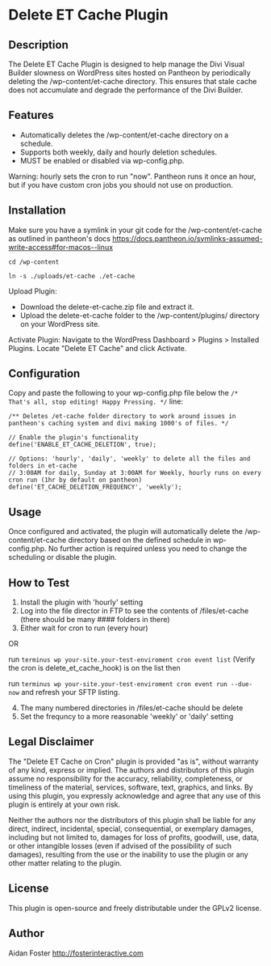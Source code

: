 # Delete ET Cache Plugin

## Description

The Delete ET Cache Plugin is designed to help manage the Divi Visual Builder slowness on WordPress sites hosted on Pantheon by periodically deleting the /wp-content/et-cache directory. This ensures that stale cache does not accumulate and degrade the performance of the Divi Builder.

## Features

* Automatically deletes the /wp-content/et-cache directory on a schedule.
* Supports both weekly, daily and hourly deletion schedules.
* MUST be enabled or disabled via wp-config.php.

Warning: hourly sets the cron to run "now". Pantheon runs it once an hour, but if you have custom cron jobs you should not use on production.

## Installation

Make sure you have a symlink in your git code for the /wp-content/et-cache as outlined in pantheon's docs https://docs.pantheon.io/symlinks-assumed-write-access#for-macos--linux

`cd /wp-content`

`ln -s ./uploads/et-cache ./et-cache`


Upload Plugin: 

* Download the delete-et-cache.zip file and extract it. 
* Upload the delete-et-cache folder to the /wp-content/plugins/ directory on your WordPress site.

Activate Plugin: Navigate to the WordPress Dashboard > Plugins > Installed Plugins. Locate "Delete ET Cache" and click Activate.

## Configuration

Copy and paste the following to your wp-config.php file below the `/* That's all, stop editing! Happy Pressing. */` line:

```
/** Deletes /et-cache folder directory to work around issues in pantheon's caching system and divi making 1000's of files. */

// Enable the plugin's functionality
define('ENABLE_ET_CACHE_DELETION', true);

// Options: 'hourly', 'daily', 'weekly' to delete all the files and folders in et-cache 
// 3:00AM for daily, Sunday at 3:00AM for Weekly, hourly runs on every cron run (1hr by default on pantheon)
define('ET_CACHE_DELETION_FREQUENCY', 'weekly');  
```

## Usage

Once configured and activated, the plugin will automatically delete the /wp-content/et-cache directory based on the defined schedule in wp-config.php. No further action is required unless you need to change the scheduling or disable the plugin.


## How to Test

1. Install the plugin with 'hourly' setting
2. Log into the file director in FTP to see the contents of /files/et-cache (there should be many #### folders in there)
3. Either wait for cron to run (every hour) 

OR

run `terminus wp your-site.your-test-enviroment cron event list` (Verify the cron is delete_et_cache_hook) is on the list then

run `terminus wp your-site.your-test-enviroment cron event run --due-now` and refresh your SFTP listing.

4. The many numbered directories in /files/et-cache should be delete
5. Set the frequncy to a more reasonable 'weekly' or 'daily' setting
    



## Legal Disclaimer

The "Delete ET Cache on Cron" plugin is provided "as is", without warranty of any kind, express or implied. The authors and distributors of this plugin assume no responsibility for the accuracy, reliability, completeness, or timeliness of the material, services, software, text, graphics, and links. By using this plugin, you expressly acknowledge and agree that any use of this plugin is entirely at your own risk.

Neither the authors nor the distributors of this plugin shall be liable for any direct, indirect, incidental, special, consequential, or exemplary damages, including but not limited to, damages for loss of profits, goodwill, use, data, or other intangible losses (even if advised of the possibility of such damages), resulting from the use or the inability to use the plugin or any other matter relating to the plugin.

## License

This plugin is open-source and freely distributable under the GPLv2 license.


## Author

Aidan Foster
http://fosterinteractive.com
